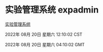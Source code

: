 # 实验管理系统 expadmin
[实验管理系统](http://219.139.196.104:56808/expadmin-782313d2-e1b1-4ea7-932e-3a55e6a1a4d0/)

2022年 08月 20日 星期六 12:10:02 CST

2022年 08月 20日 星期六 04:10:02 GMT
